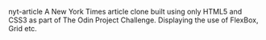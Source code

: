 nyt-article
A New York Times article clone built using only HTML5 and CSS3 as part of The Odin Project Challenge. Displaying the use of FlexBox, Grid etc.